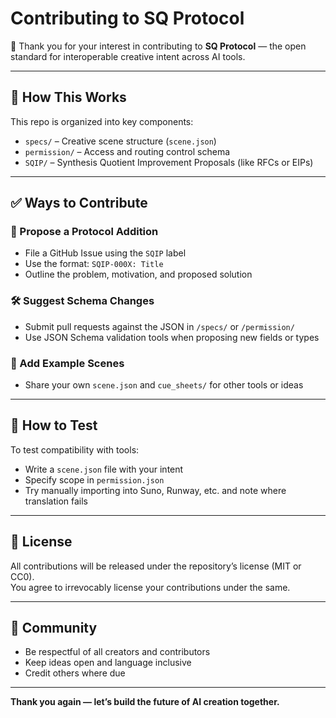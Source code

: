 
# Contributing to SQ Protocol

🚀 Thank you for your interest in contributing to **SQ Protocol** — the open standard for interoperable creative intent across AI tools.

---

## 📂 How This Works

This repo is organized into key components:
- `specs/` – Creative scene structure (`scene.json`)
- `permission/` – Access and routing control schema
- `SQIP/` – Synthesis Quotient Improvement Proposals (like RFCs or EIPs)

---

## ✅ Ways to Contribute

### 💬 Propose a Protocol Addition
- File a GitHub Issue using the `SQIP` label
- Use the format: `SQIP-000X: Title`
- Outline the problem, motivation, and proposed solution

### 🛠 Suggest Schema Changes
- Submit pull requests against the JSON in `/specs/` or `/permission/`
- Use JSON Schema validation tools when proposing new fields or types

### 🎨 Add Example Scenes
- Share your own `scene.json` and `cue_sheets/` for other tools or ideas

---

## 🧪 How to Test

To test compatibility with tools:
- Write a `scene.json` file with your intent
- Specify scope in `permission.json`
- Try manually importing into Suno, Runway, etc. and note where translation fails

---

## 📜 License

All contributions will be released under the repository’s license (MIT or CC0).  
You agree to irrevocably license your contributions under the same.

---

## 🤝 Community

- Be respectful of all creators and contributors
- Keep ideas open and language inclusive
- Credit others where due

---

**Thank you again — let’s build the future of AI creation together.**
